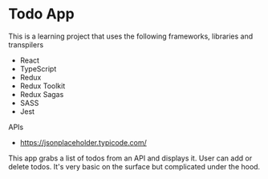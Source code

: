 # Todo App

This is a learning project that uses the following frameworks, libraries and transpilers

- React
- TypeScript
- Redux
- Redux Toolkit
- Redux Sagas
- SASS
- Jest

APIs

- https://jsonplaceholder.typicode.com/

This app grabs a list of todos from an API and displays it. User can add or delete todos.
It's very basic on the surface but complicated under the hood.
